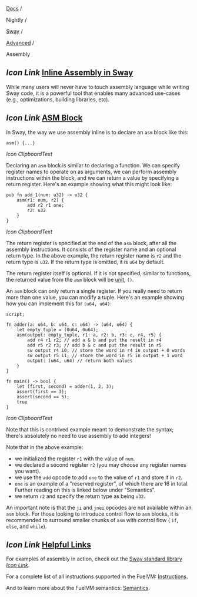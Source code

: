 [Docs](https://docs.fuel.network/) /

Nightly  /

[Sway](https://docs.fuel.network/docs/nightly/sway/) /

[Advanced](https://docs.fuel.network/docs/nightly/sway/advanced/) /

Assembly

## _Icon Link_ [Inline Assembly in Sway](https://docs.fuel.network/docs/nightly/sway/advanced/assembly/\#inline-assembly-in-sway)

While many users will never have to touch assembly language while writing Sway code, it is a powerful tool that enables many advanced use-cases (e.g., optimizations, building libraries, etc).

## _Icon Link_ [ASM Block](https://docs.fuel.network/docs/nightly/sway/advanced/assembly/\#asm-block)

In Sway, the way we use assembly inline is to declare an `asm` block like this:

```fuel_Box fuel_Box-idXKMmm-css
asm() {...}
```

_Icon ClipboardText_

Declaring an `asm` block is similar to declaring a function.
We can specify register names to operate on as arguments, we can perform assembly instructions within the block, and we can return a value by specifying a return register.
Here's an example showing what this might look like:

```fuel_Box fuel_Box-idXKMmm-css
pub fn add_1(num: u32) -> u32 {
    asm(r1: num, r2) {
        add r2 r1 one;
        r2: u32
    }
}
```

_Icon ClipboardText_

The return register is specified at the end of the `asm` block, after all the assembly instructions. It consists of the register name and an optional return type. In the above example, the return register name is `r2` and the return type is `u32`.
If the return type is omitted, it is `u64` by default.

The return register itself is optional. If it is not specified, similar to functions, the returned value from the `asm` block will be [unit](https://docs.fuel.network/docs/nightly/sway/basics/built_in_types/#unit-type), `()`.

An `asm` block can only return a single register. If you really need to return more than one value, you can modify a tuple. Here's an example showing how you can implement this for `(u64, u64)`:

```fuel_Box fuel_Box-idXKMmm-css
script;

fn adder(a: u64, b: u64, c: u64) -> (u64, u64) {
    let empty_tuple = (0u64, 0u64);
    asm(output: empty_tuple, r1: a, r2: b, r3: c, r4, r5) {
        add r4 r1 r2; // add a & b and put the result in r4
        add r5 r2 r3; // add b & c and put the result in r5
        sw output r4 i0; // store the word in r4 in output + 0 words
        sw output r5 i1; // store the word in r5 in output + 1 word
        output: (u64, u64) // return both values
    }
}

fn main() -> bool {
    let (first, second) = adder(1, 2, 3);
    assert(first == 3);
    assert(second == 5);
    true
}

```

_Icon ClipboardText_

Note that this is contrived example meant to demonstrate the syntax; there's absolutely no need to use assembly to add integers!

Note that in the above example:

- we initialized the register `r1` with the value of `num`.
- we declared a second register `r2` (you may choose any register names you want).
- we use the `add` opcode to add `one` to the value of `r1` and store it in `r2`.
- `one` is an example of a "reserved register", of which there are 16 in total. Further reading on this is linked below under "Semantics".
- we return `r2` and specify the return type as being `u32`.

An important note is that the `ji` and `jnei` opcodes are not available within an `asm` block. For those looking to introduce control flow to `asm` blocks, it is recommended to surround smaller chunks of `asm` with control flow ( `if`, `else`, and `while`).

## _Icon Link_ [Helpful Links](https://docs.fuel.network/docs/nightly/sway/advanced/assembly/\#helpful-links)

For examples of assembly in action, check out the [Sway standard library _Icon Link_](https://github.com/FuelLabs/sway/tree/v0.67.0/sway-lib-std).

For a complete list of all instructions supported in the FuelVM: [Instructions](https://docs.fuel.network/docs/nightly/specs/fuel-vm/instruction-set/).

And to learn more about the FuelVM semantics: [Semantics](https://docs.fuel.network/docs/nightly/specs/fuel-vm/#semantics).